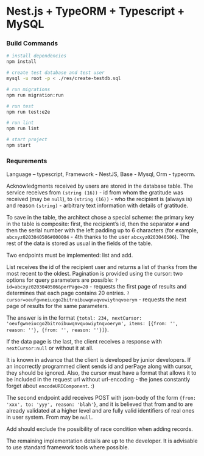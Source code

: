 # Nest.js + TypeORM + Typescript + MySQL

### Build Commands

``` bash
# install dependencies
npm install

# create test database and test user
mysql -u root -p < ./res/create-testdb.sql

# run migrations
npm run migration:run

# run test
npm run test:e2e

# run lint
npm run lint

# start project
npm start
```

### Requrements

Language – typescript,
Framework - NestJS,
Base - Mysql,
Orm - typeorm.

Acknowledgments received by users are stored in the database table. The service receives from `(string (16))` - id from whom the gratitude was received (may be `null`), to `(string (16))` - who the recipient is (always is) and reason `(string)` - arbitrary text information with details of gratitude.

To save in the table, the architect chose a special scheme: the primary key in the table is composite: first, the recipient’s id, then the separator `#` and then the serial number with the left padding up to 6 characters (for example, `abcxyz0203040506#000004` - 4th thanks to the user `abcxyz0203040506`). The rest of the data is stored as usual in the fields of the table.

Two endpoints must be implemented: list and add.

List receives the id of the recipient user and returns a list of thanks from the most recent to the oldest. Pagination is provided using the cursor: two options for query parameters are possible:
`?id=abcxyz0203040506&perPage=20` - requests the first page of results and determines that each page contains 20 entries.
`?cursor=oeufgwneiucgo2bitroibuwqnvqvowiytnqvoerym` - requests the next page of results for the same parameters.

The answer is in the format `{total: 234, nextCursor: 'oeufgwneiucgo2bitroibuwqnvqvowiytnqvoerym', items: [{from: '', reason: ''}, {from: '', reason: ''}]}`.

If the data page is the last, the client receives a response with `nextCursor:null` or without it at all.

It is known in advance that the client is developed by junior developers. If an incorrectly programmed client sends id and perPage along with cursor, they should be ignored. Also, the cursor must have a format that allows it to be included in the request url without url-encoding - the jones constantly forget about `encodeURIComponent`. :)

The second endpoint add receives POST with json-body of the form `{from: 'xxx', to: 'yyy', reason: 'blah'}`, and it is believed that from and to are already validated at a higher level and are fully valid identifiers of real ones in user system. From may be `null`.

Add should exclude the possibility of race condition when adding records.

The remaining implementation details are up to the developer. It is advisable to use standard framework tools where possible.
